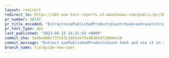 ```yaml
---
layout: redirect
redirect_to: https://a8c-woo-test-reports.s3.amazonaws.com/public/pr/38742/api/index.html
pr_number: 38742
pr_title_encoded: "Extract+usePublishedProductsCount+hook+and+use+it+in+about-the-editor-menu-item"
pr_test_type: api
last_published: "2023-06-15 14:31:53 +0000"
commit_sha: 3a4bed60c737c63c1b01e5f5e48303472068ee18
commit_message: "Extract usePublishedProductsCount hook and use it in about-the-editor…"
branch_name: fix/guide-new-user
---
```

